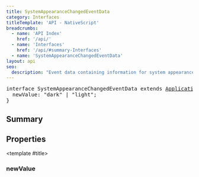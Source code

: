 ```yaml
---
title: SystemAppearanceChangedEventData
category: Interfaces
titleTemplate: 'API - NativeScript'
breadcrumbs:
  - name: 'API Index'
    href: '/api/'
  - name: 'Interfaces'
    href: '/api/#summary-Interfaces'
  - name: 'SystemAppearanceChangedEventData'
layout: api
seo:
  description: "Event data containing information for system appearance changed event."
---
```


<!-- This page is auto generated, do not edit manually. -->
<!-- Run "yarn generate:api-docs" to regenerate -->

<script setup lang="ts">
  import { provide } from "vue";
  import API_DATA from "./SystemAppearanceChangedEventData.data.json";
  
  provide('API_DATA', API_DATA);
</script>

<APIRefHierarchy v-once />

<pre class="not-prose [&_a]:text-blue-400 [&_a]:no-underline">interface SystemAppearanceChangedEventData extends <a href="/api/interface/ApplicationEventData">ApplicationEventData</a> {
  newValue: "dark" | "light";
}</pre>

<APIRefComment commentBase64="eyJibG9ja1RhZ3MiOltdLCJtb2RpZmllclRhZ3MiOnt9LCJzdW1tYXJ5IjpbeyJraW5kIjoidGV4dCIsInRleHQiOiJFdmVudCBkYXRhIGNvbnRhaW5pbmcgaW5mb3JtYXRpb24gZm9yIHN5c3RlbSBhcHBlYXJhbmNlIGNoYW5nZWQgZXZlbnQuIn1dfQ==" v-once />

## <Heading ignore>Summary</Heading>

<APIRefSummary v-once />

## Properties

<div class="">

<APIRef for="4696" v-once>

<template #title>

### newValue

</template>

</APIRef>

</div>
